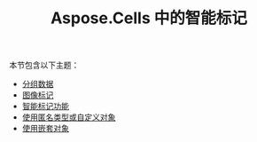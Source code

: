 ﻿---
title: Aspose.Cells 中的智能标记
type: docs
weight: 120
url: /zh/net/smart-markers-in-aspose-cells/
---
本节包含以下主题：

- [分组数据](/cells/zh/net/grouping-data/)
- [图像标记](/cells/zh/net/image-markers/)
- [智能标记功能](/cells/zh/net/smart-markers-feature/)
- [使用匿名类型或自定义对象](/cells/zh/net/using-anonymous-types-or-custom-objects/)
- [使用嵌套对象](/cells/zh/net/using-nested-objects/)
